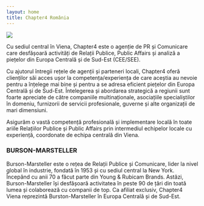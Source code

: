 ```yaml
---
layout: home
title: Chapter4 România
---
```


<div class="hero-unit">
  <p class="logo">
    <img src="{{ site.url }}/chapter4.gif">
  </p>

  <p>
    Cu sediul central în Viena,  Chapter4 este o agenție de PR și
    Comunicare care desfășoară activități de Relații Publice, Public
    Affairs și analiză a piețelor din Europa Centrală și de Sud-Est
    (CEE/SEE).
  </p>
</div>


Cu ajutorul întregii rețele de agenții și parteneri locali, Chapter4
oferă clienților săi acces ușor la competența/experiența de care aceștia
au nevoie pentru a înțelege mai bine și pentru a se adresa eficient
piețelor din Europa Centrală și de Sud-Est. Întelegerea și abordarea
strategică a regiunii sunt foarte apreciate de către companiile
multinaționale, asociațiile specialiștilor în domeniu, furnizorii de
servicii profesionale, guverne și alte organizații de mari dimensiuni.

Asigurăm o vastă competență profesională și implementare locală în toate
ariile Relațiilor Publice și Public Affairs prin intermediul echipelor
locale cu experiență, coordonate de echipa centrală din Viena.

### BURSON-MARSTELLER

Burson-Marsteller este o rețea de Relații Publice și Comunicare,  lider
la nivel global în industrie, fondată în 1953 și cu sediul central la
New York. Începând cu anii 70 a făcut parte din Young & Rubicam Brands.
Astăzi, Burson-Marsteller își desfășoară activitatea în peste 90 de țări
din toată lumea și colaborează cu companii de top. Ca afiliat exclusiv,
Chapter4 Viena reprezintă Burston-Marsteller în Europa Centrală și de
Sud-Est.
